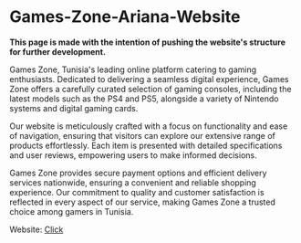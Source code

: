 # Games-Zone-Ariana-Website

<p> <strong> This page is made with the intention of pushing the website's structure for further development.</strong> </p>

Games Zone, Tunisia's leading online platform catering to gaming enthusiasts. Dedicated to delivering a seamless digital experience, Games Zone offers a carefully curated selection of gaming consoles, including the latest models such as the PS4 and PS5, alongside a variety of Nintendo systems and digital gaming cards.

Our website is meticulously crafted with a focus on functionality and ease of navigation, ensuring that visitors can explore our extensive range of products effortlessly. Each item is presented with detailed specifications and user reviews, empowering users to make informed decisions.

Games Zone provides secure payment options and efficient delivery services nationwide, ensuring a convenient and reliable shopping experience. Our commitment to quality and customer satisfaction is reflected in every aspect of our service, making Games Zone a trusted choice among gamers in Tunisia.

Website: <a href="http://gameszone.tn/"> Click </a>
